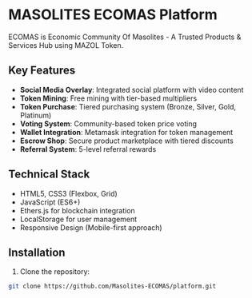 
 # MASOLITES ECOMAS Platform

ECOMAS is Economic Community Of Masolites - A Trusted Products & Services Hub using MAZOL Token.

## Key Features

- **Social Media Overlay**: Integrated social platform with video content
- **Token Mining**: Free mining with tier-based multipliers
- **Token Purchase**: Tiered purchasing system (Bronze, Silver, Gold, Platinum)
- **Voting System**: Community-based token price voting
- **Wallet Integration**: Metamask integration for token management
- **Escrow Shop**: Secure product marketplace with tiered discounts
- **Referral System**: 5-level referral rewards

## Technical Stack

- HTML5, CSS3 (Flexbox, Grid)
- JavaScript (ES6+)
- Ethers.js for blockchain integration
- LocalStorage for user management
- Responsive Design (Mobile-first approach)

## Installation

1. Clone the repository:
```bash
git clone https://github.com/Masolites-ECOMAS/platform.git
